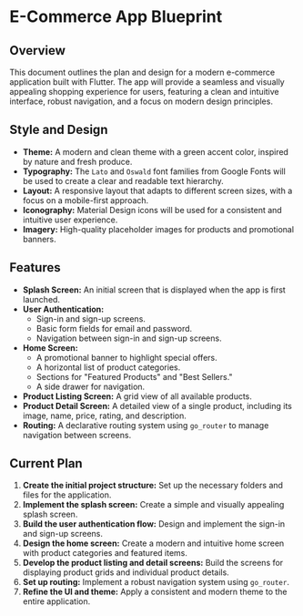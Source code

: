 # E-Commerce App Blueprint

## Overview

This document outlines the plan and design for a modern e-commerce application built with Flutter. The app will provide a seamless and visually appealing shopping experience for users, featuring a clean and intuitive interface, robust navigation, and a focus on modern design principles.

## Style and Design

*   **Theme:** A modern and clean theme with a green accent color, inspired by nature and fresh produce.
*   **Typography:** The `Lato` and `Oswald` font families from Google Fonts will be used to create a clear and readable text hierarchy.
*   **Layout:** A responsive layout that adapts to different screen sizes, with a focus on a mobile-first approach.
*   **Iconography:** Material Design icons will be used for a consistent and intuitive user experience.
*   **Imagery:** High-quality placeholder images for products and promotional banners.

## Features

*   **Splash Screen:** An initial screen that is displayed when the app is first launched.
*   **User Authentication:**
    *   Sign-in and sign-up screens.
    *   Basic form fields for email and password.
    *   Navigation between sign-in and sign-up screens.
*   **Home Screen:**
    *   A promotional banner to highlight special offers.
    *   A horizontal list of product categories.
    *   Sections for "Featured Products" and "Best Sellers."
    *   A side drawer for navigation.
*   **Product Listing Screen:** A grid view of all available products.
*   **Product Detail Screen:** A detailed view of a single product, including its image, name, price, rating, and description.
*   **Routing:** A declarative routing system using `go_router` to manage navigation between screens.

## Current Plan

1.  **Create the initial project structure:** Set up the necessary folders and files for the application.
2.  **Implement the splash screen:** Create a simple and visually appealing splash screen.
3.  **Build the user authentication flow:** Design and implement the sign-in and sign-up screens.
4.  **Design the home screen:** Create a modern and intuitive home screen with product categories and featured items.
5.  **Develop the product listing and detail screens:** Build the screens for displaying product grids and individual product details.
6.  **Set up routing:** Implement a robust navigation system using `go_router`.
7.  **Refine the UI and theme:** Apply a consistent and modern theme to the entire application.
